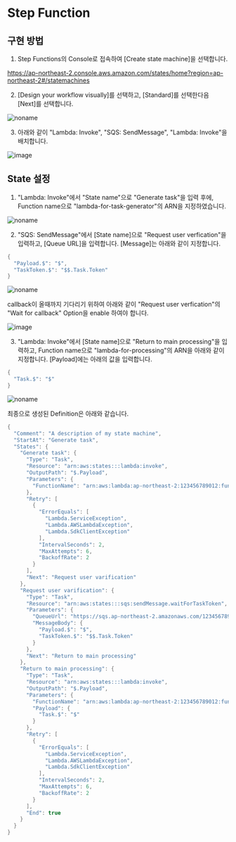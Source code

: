 # Step Function

## 구현 방법 

1) Step Functions의 Console로 접속하여 [Create state machine]을 선택합니다.

https://ap-northeast-2.console.aws.amazon.com/states/home?region=ap-northeast-2#/statemachines

2) [Design your workflow visually]를 선택하고, [Standard]를 선택한다음 [Next]를 선택합니다. 

![noname](https://user-images.githubusercontent.com/52392004/175047993-9616dc91-ab92-4ce9-9f0e-16a3dfec1594.png)

3) 아래와 같이 "Lambda: Invoke", "SQS: SendMessage", "Lambda: Invoke"을 배치합니다. 

![image](https://user-images.githubusercontent.com/52392004/175048408-123284fc-fd5b-49df-b2c7-b30b2b380e1c.png)


## State 설정 

1) "Lambda: Invoke"에서 "State name"으로 "Generate task"을 입력 후에, Function name으로 "lambda-for-task-generator"의 ARN을 지정하였습니다. 


![noname](https://user-images.githubusercontent.com/52392004/175239445-84494b07-d7d6-4f72-8ccf-f4c4f6715735.png)


2) "SQS: SendMessage"에서 [State name]으로 "Request user verfication"을 입력하고, [Queue URL]을 입력합니다. [Message]는 아래와 같이 지정합니다. 

```java
{
  "Payload.$": "$",
  "TaskToken.$": "$$.Task.Token"
}
```

![noname](https://user-images.githubusercontent.com/52392004/175239841-1bba4dbf-a171-4b3b-aa54-3a2d30cafe35.png)


callback이 올때까지 기다리기 위하여 아래와 같이 "Request user verfication"의 "Wait for callback" Option을 enable 하여야 합니다.

![image](https://user-images.githubusercontent.com/52392004/175049854-43ffdd13-b989-4df1-ad16-786ced52f787.png)


3) "Lambda: Invoke"에서 [State name]으로 "Return to main processing"을 입력하고, Function name으로 "lambda-for-processing"의 ARN을 아래와 같이 지정합니다. [Payload]에는 아래의 값을 입력합니다. 

```java
{
  "Task.$": "$"
}
```

![noname](https://user-images.githubusercontent.com/52392004/175242099-af0ca0f8-6aa1-45b2-976b-d26d37bb28e5.png)


최종으로 생성된 Definition은 아래와 같습니다. 


```java
{
  "Comment": "A description of my state machine",
  "StartAt": "Generate task",
  "States": {
    "Generate task": {
      "Type": "Task",
      "Resource": "arn:aws:states:::lambda:invoke",
      "OutputPath": "$.Payload",
      "Parameters": {
        "FunctionName": "arn:aws:lambda:ap-northeast-2:123456789012:function:lambda-for-task-generator"
      },
      "Retry": [
        {
          "ErrorEquals": [
            "Lambda.ServiceException",
            "Lambda.AWSLambdaException",
            "Lambda.SdkClientException"
          ],
          "IntervalSeconds": 2,
          "MaxAttempts": 6,
          "BackoffRate": 2
        }
      ],
      "Next": "Request user varification"
    },
    "Request user varification": {
      "Type": "Task",
      "Resource": "arn:aws:states:::sqs:sendMessage.waitForTaskToken",
      "Parameters": {
        "QueueUrl": "https://sqs.ap-northeast-2.amazonaws.com/123456789012/VerificationQueue",
        "MessageBody": {
          "Payload.$": "$",
          "TaskToken.$": "$$.Task.Token"
        }
      },
      "Next": "Return to main processing"
    },
    "Return to main processing": {
      "Type": "Task",
      "Resource": "arn:aws:states:::lambda:invoke",
      "OutputPath": "$.Payload",
      "Parameters": {
        "FunctionName": "arn:aws:lambda:ap-northeast-2:123456789012:function:lambda-for-processing",
        "Payload": {
          "Task.$": "$"
        }
      },
      "Retry": [
        {
          "ErrorEquals": [
            "Lambda.ServiceException",
            "Lambda.AWSLambdaException",
            "Lambda.SdkClientException"
          ],
          "IntervalSeconds": 2,
          "MaxAttempts": 6,
          "BackoffRate": 2
        }
      ],
      "End": true
    }
  }
}
```        


